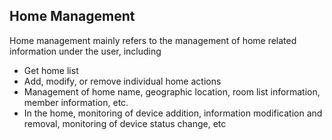 ## Home Management

Home management mainly refers to the management of home related information under the user, including

- Get home list
- Add, modify, or remove individual home actions
- Management of home name, geographic location, room list information, member information, etc.
- In the home, monitoring of device addition, information modification and removal, monitoring of device status change, etc